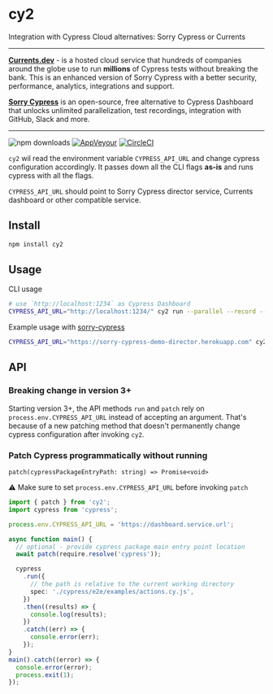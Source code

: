 # cy2

Integration with Cypress Cloud alternatives: Sorry Cypress or Currents

---

**[Currents.dev](https://currents.dev/?utm_source=cy2)** - is a hosted cloud service that hundreds of companies around the globe use to run **millions** of Cypress tests without breaking the bank. This is an enhanced version of Sorry Cypress with a better security, performance, analytics, integrations and support.

**[Sorry Cypress](https://sorry-cypress.dev/?utm_source=cy2)** is an open-source, free alternative to Cypress Dashboard that unlocks unlimited parallelization, test recordings, integration with GitHub, Slack and more.

---

![npm downloads](https://img.shields.io/npm/dw/cy2?style=flat)
[![AppVeyour](https://ci.appveyor.com/api/projects/status/8i4xhejvla6rhc3m/branch/master?svg=true)](https://ci.appveyor.com/project/agoldis/cy2/branch/master) [![CircleCI](https://circleci.com/gh/sorry-cypress/cy2/tree/master.svg?style=shield)](https://circleci.com/gh/sorry-cypress/cy2/tree/master)

`cy2` wil read the environment variable `CYPRESS_API_URL` and change cypress configuration accordingly. It passes down all the CLI flags **as-is** and runs cypress with all the flags.

`CYPRESS_API_URL` should point to Sorry Cypress director service, Currents dashboard or other compatible service.

## Install

```sh
npm install cy2
```

## Usage

CLI usage

```sh
# use `http://localhost:1234` as Cypress Dashboard
CYPRESS_API_URL="http://localhost:1234/" cy2 run --parallel --record --key somekey --ci-build-id hello-cypress
```

Example usage with [sorry-cypress](https://sorry-cypress.dev)

```sh
CYPRESS_API_URL="https://sorry-cypress-demo-director.herokuapp.com" cy2 run  --parallel --record --key somekey --ci-build-id hello-cypress
```

## API

### Breaking change in version 3+

Starting version 3+, the API methods `run` and `patch` rely on `process.env.CYPRESS_API_URL` instead of accepting an argument. That's because of a new patching method that doesn't permanently change cypress configuration after invoking `cy2`.

### Patch Cypress programmatically without running

`patch(cypressPackageEntryPath: string) => Promise<void>`

⚠️ Make sure to set `process.env.CYPRESS_API_URL` before invoking `patch`

```ts
import { patch } from 'cy2';
import cypress from 'cypress';

process.env.CYPRESS_API_URL = 'https://dashboard.service.url';

async function main() {
  // optional - provide cypress package main entry point location
  await patch(require.resolve('cypress'));

  cypress
    .run({
      // the path is relative to the current working directory
      spec: './cypress/e2e/examples/actions.cy.js',
    })
    .then((results) => {
      console.log(results);
    })
    .catch((err) => {
      console.error(err);
    });
}
main().catch((error) => {
  console.error(error);
  process.exit(1);
});
```
